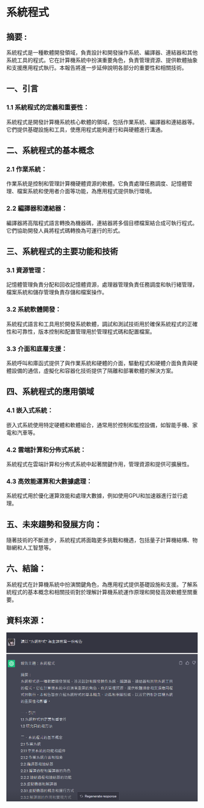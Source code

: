 # 系統程式

## 摘要 : 
系統程式是一種軟體開發領域，負責設計和開發操作系統、編譯器、連結器和其他系統工具的程式。它在計算機系統中扮演重要角色，負責管理資源、提供軟體抽象和支援應用程式執行。本報告將進一步延伸說明各部分的重要性和相關技術。

## 一、引言

### 1.1 系統程式的定義和重要性：
系統程式是開發計算機系統核心軟體的領域，包括作業系統、編譯器和連結器等。它們提供基礎設施和工具，使應用程式能夠運行和與硬體進行溝通。

## 二、系統程式的基本概念

### 2.1 作業系統：
作業系統是控制和管理計算機硬體資源的軟體。它負責處理任務調度、記憶體管理、檔案系統和使用者介面等功能，為應用程式提供執行環境。

### 2.2 編譯器和連結器：
編譯器將高階程式語言轉換為機器碼，連結器將多個目標檔案結合成可執行程式。它們協助開發人員將程式碼轉換為可運行的形式。

## 三、系統程式的主要功能和技術

### 3.1 資源管理：
記憶體管理負責分配和回收記憶體資源，處理器管理負責任務調度和執行緒管理，檔案系統和儲存管理負責存儲和檔案操作。

### 3.2 系統軟體開發：
系統程式語言和工具用於開發系統軟體，調試和測試技術用於確保系統程式的正確性和可靠性，版本控制和配置管理用於管理程式碼和配置檔案。

### 3.3 介面和底層支援：
系統呼叫和庫函式提供了與作業系統和硬體的介面，驅動程式和硬體介面負責與硬體設備的通信，虛擬化和容器化技術提供了隔離和部署軟體的解決方案。

## 四、系統程式的應用領域

### 4.1 嵌入式系統：
嵌入式系統使用特定硬體和軟體組合，通常用於控制和監控設備，如智能手機、家電和汽車等。

### 4.2 雲端計算和分佈式系統：
系統程式在雲端計算和分佈式系統中起著關鍵作用，管理資源和提供可擴展性。

### 4.3 高效能運算和大數據處理：
系統程式用於優化運算效能和處理大數據，例如使用GPU和加速器進行並行處理。

## 五、未來趨勢和發展方向：
隨著技術的不斷進步，系統程式將面臨更多挑戰和機遇，包括量子計算機結構、物聯網和人工智慧等。

## 六、結論：
系統程式在計算機系統中扮演關鍵角色，為應用程式提供基礎設施和支援。了解系統程式的基本概念和相關技術對於理解計算機系統運作原理和開發高效軟體至關重要。

## 資料來源：

![001](./ScreenShot/001.png)
![002](./ScreenShot/002.png)
